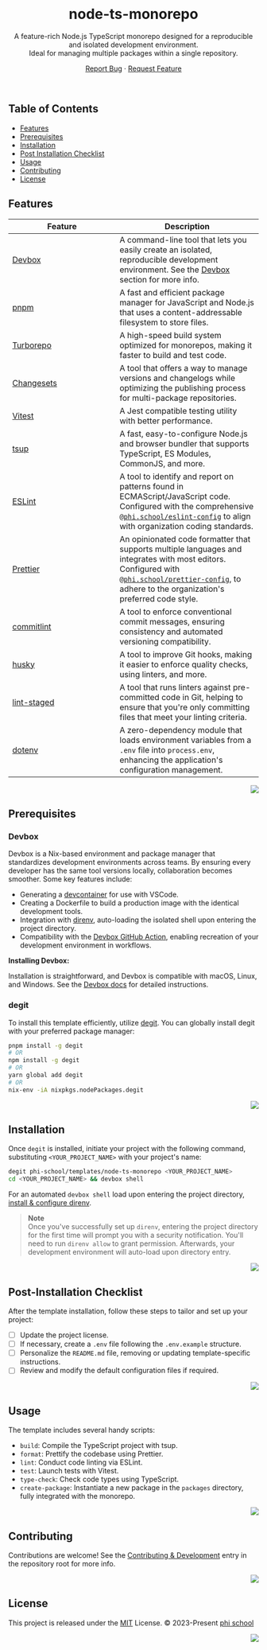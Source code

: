 <a name="readme-top"></a>

<br/>

<div align="center">

<h1>node-ts-monorepo</h1>

<p>
  A feature-rich Node.js TypeScript monorepo designed for a reproducible and isolated development environment.<br/>Ideal for managing multiple packages within a single repository.
</p>

[Report Bug][github-issues-link] · [Request Feature][github-issues-link]

</div>

<br/>

## Table of Contents

- [Features](#features)
- [Prerequisites](#prerequisites)
- [Installation](#installation)
- [Post Installation Checklist](#post-installation-checklist)
- [Usage](#usage)
- [Contributing](#contributing)
- [License](#license)

## Features

<table>
	<thead>
		<tr>
			<th width="200">Feature</th>
			<th>Description</th>
		</tr>
	</thead>
	<tbody>
		<tr>
			<td>
				<a href="https://jetpack.io/devbox/docs/contributor-quickstart/"
					>Devbox</a
				>
			</td>
			<td>
				A command-line tool that lets you easily create an isolated,
				reproducible development environment. See the
				<a href="#devbox">Devbox</a> section for more info.
			</td>
		</tr>
		<tr>
			<td><a href="https://pnpm.io/">pnpm</a></td>
			<td>
				A fast and efficient package manager for JavaScript and Node.js that
				uses a content-addressable filesystem to store files.
			</td>
		</tr>
		<tr>
			<td><a href="https://turbo.build/repo">Turborepo</a></td>
			<td>
				A high-speed build system optimized for monorepos, making it faster to
				build and test code.
			</td>
		</tr>
		<tr>
			<td><a href="https://github.com/changesets/changesets">Changesets</a></td>
			<td>
				A tool that offers a way to manage versions and changelogs while
				optimizing the publishing process for multi-package repositories.
			</td>
		</tr>
		<tr>
			<td><a href="https://vitest.dev/">Vitest</a></td>
			<td>A Jest compatible testing utility with better performance.</td>
		</tr>
		<tr>
			<td><a href="https://tsup.egoist.dev/">tsup</a></td>
			<td>
				A fast, easy-to-configure Node.js and browser bundler that supports
				TypeScript, ES Modules, CommonJS, and more.
			</td>
		</tr>
		<tr>
			<td><a href="https://eslint.org/">ESLint</a></td>
			<td>
				A tool to identify and report on patterns found in ECMAScript/JavaScript
				code. Configured with the comprehensive
				<a href="https://github.com/phi-school/config/tree/main/packages/eslint-config"
					><code>@phi.school/eslint-config</code></a
				>
				to align with organization coding standards.
			</td>
		</tr>
		<tr>
			<td><a href="https://prettier.io/">Prettier</a></td>
			<td>
				An opinionated code formatter that supports multiple languages and
				integrates with most editors. Configured with
					<a href="https://github.com/phi-school/config/tree/main/packages/prettier-config"
					><code>@phi.school/prettier-config</code></a
				>, to adhere to the organization's preferred code style.
			</td>
		</tr>
		<tr>
			<td>
				<a href="https://github.com/conventional-changelog/commitlint"
					>commitlint</a
				>
			</td>
			<td>
				A tool to enforce conventional commit messages, ensuring consistency and
				automated versioning compatibility.
			</td>
		</tr>
		<tr>
			<td><a href="https://github.com/typicode/husky">husky</a></td>
			<td>
				A tool to improve Git hooks, making it easier to enforce quality checks,
				using linters, and more.
			</td>
		</tr>
		<tr>
			<td><a href="https://github.com/okonet/lint-staged">lint-staged</a></td>
			<td>
				A tool that runs linters against pre-committed code in Git, helping to
				ensure that you're only committing files that meet your linting
				criteria.
			</td>
		</tr>
		<tr>
			<td><a href="https://github.com/motdotla/dotenv">dotenv</a></td>
			<td>
				A zero-dependency module that loads environment variables from a <code>.env</code>
				file into <code>process.env</code>, enhancing the application's configuration
				management.
			</td>
		</tr>
	</tbody>
</table>

<div align="right">

[![][back-to-top]](#readme-top)

</div>

## Prerequisites

### Devbox

Devbox is a Nix-based environment and package manager that standardizes development environments across teams. By ensuring every developer has the same tool versions locally, collaboration becomes smoother. Some key features include:

- Generating a [devcontainer](https://code.visualstudio.com/docs/devcontainers/create-dev-container) for use with VSCode.
- Creating a Dockerfile to build a production image with the identical development tools.
- Integration with [direnv](https://direnv.net/), auto-loading the isolated shell upon entering the project directory.
- Compatibility with the [Devbox GitHub Action](https://github.com/marketplace/actions/devbox-installer), enabling recreation of your development environment in workflows.

**Installing Devbox:**

Installation is straightforward, and Devbox is compatible with macOS, Linux, and Windows. See the [Devbox docs](https://www.jetpack.io/devbox/docs/installing_devbox/#install-devbox) for detailed instructions.

### degit

To install this template efficiently, utilize [degit](https://github.com/Rich-Harris/degit). You can globally install degit with your preferred package manager:

```bash
pnpm install -g degit
# OR
npm install -g degit
# OR
yarn global add degit
# OR
nix-env -iA nixpkgs.nodePackages.degit
```

<div align="right">
  
[![][back-to-top]](#readme-top)

</div>

## Installation

Once `degit` is installed, initiate your project with the following command, substituting `<YOUR_PROJECT_NAME>` with your project's name:

```bash
degit phi-school/templates/node-ts-monorepo <YOUR_PROJECT_NAME>
cd <YOUR_PROJECT_NAME> && devbox shell
```

For an automated `devbox shell` load upon entering the project directory, [install & configure direnv](https://direnv.net/docs/installation.html).

> **Note**\
> Once you've successfully set up `direnv`, entering the project directory for the first time will prompt you with a security notification. You'll need to run `direnv allow` to grant permission. Afterwards, your development environment will auto-load upon directory entry.

<div align="right">
  
[![][back-to-top]](#readme-top)

</div>

## Post-Installation Checklist

After the template installation, follow these steps to tailor and set up your project:

- [ ] Update the project license.
- [ ] If necessary, create a `.env` file following the `.env.example` structure.
- [ ] Personalize the `README.md` file, removing or updating template-specific instructions.
- [ ] Review and modify the default configuration files if required.

<div align="right">
  
[![][back-to-top]](#readme-top)

</div>

## Usage

The template includes several handy scripts:

- `build`: Compile the TypeScript project with tsup.
- `format`: Prettify the codebase using Prettier.
- `lint`: Conduct code linting via ESLint.
- `test`: Launch tests with Vitest.
- `type-check`: Check code types using TypeScript.
- `create-package`: Instantiate a new package in the `packages` directory, fully integrated with the monorepo.

<div align="right">
  
[![][back-to-top]](#readme-top)

</div>

## Contributing

Contributions are welcome! See the [Contributing & Development](../README.md#contributing--development) entry in the repository root for more info.

<div align="right">
  
[![][back-to-top]](#readme-top)

</div>

## License

This project is released under the [MIT](../LICENSE) License. © 2023-Present [phi school](https://phi.school)

<div align="right">
  
[![][back-to-top]](#readme-top)

</div>

<!-- Link Group -->

[back-to-top]: https://img.shields.io/badge/-⇧_Back_To_Top-black?style=flat-square
[contributing-guide]: ../CONTRIBUTING.md
[contributors-contrib]: https://contrib.rocks/image?repo=phi-school/project-templates
[contributors-link]: https://github.com/phi-school/project-templates/graphs/contributors
[github-issues-link]: https://github.com/phi-school/project-templates/issues
